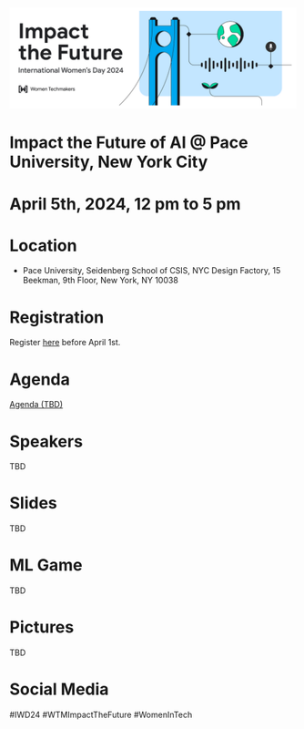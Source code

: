 <img width="800" alt="banner event" src="https://github.com/scharffc/wtmiwd2024/blob/main/banner.png">

# Impact the Future of AI @ Pace University, New York City

# April 5th, 2024, 12 pm to 5 pm

# Location

* Pace University, Seidenberg School of CSIS, NYC Design Factory, 15 Beekman, 9th Floor, New York, NY 10038

# Registration

Register [here](https://bit.ly/iwd2024aiml ) before April 1st.

# Agenda

[Agenda (TBD)]()

# Speakers

TBD

# Slides

TBD

# ML Game

TBD

# Pictures

TBD

# Social Media

#IWD24 #WTMImpactTheFuture #WomenInTech 
